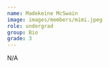 ```yaml
---
name: Madekeine McSwain
image: images/members/mimi.jpeg
role: undergrad
group: Bio
grade: 3
---
```


N/A
